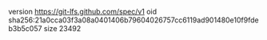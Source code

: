 version https://git-lfs.github.com/spec/v1
oid sha256:21a0cca03f3a08a0401406b79604026757cc6119ad901480e10f9fdeb3b5c057
size 23492
